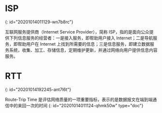 # ISP
{: id="20201014011129-wn7b8rc"}

互联网服务提供商（Internet Service Provider），简称 ISP，指的是面向公众提供下列信息服务的经营者：一是接入服务，即帮助用户接入 Internet；二是导航服务，即帮助用户在 Internet 上找到所需要的信息；三是信息服务，即建立数据服务系统，收集、加工、存储信息，定期维护更新，并通过网络向用户提供信息内容服务。

# RTT
{: id="20201014192245-ant7l6t"}

Route-Trip Time 是评估网络质量的一项重要指标，表示的是数据报文在端到端通信中的来回一次的时间
{: id="20201014011124-qhmk50w" type="doc"}
